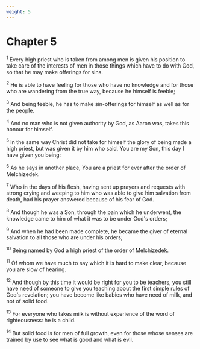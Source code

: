 ```yaml
---
weight: 5
---
```


# Chapter 5

<sup>1</sup> Every high priest who is taken from among men is given his position to take care of the interests of men in those things which have to do with God, so that he may make offerings for sins. 

<sup>2</sup> He is able to have feeling for those who have no knowledge and for those who are wandering from the true way, because he himself is feeble; 

<sup>3</sup> And being feeble, he has to make sin-offerings for himself as well as for the people. 

<sup>4</sup> And no man who is not given authority by God, as Aaron was, takes this honour for himself. 

<sup>5</sup> In the same way Christ did not take for himself the glory of being made a high priest, but was given it by him who said, You are my Son, this day I have given you being: 

<sup>6</sup> As he says in another place, You are a priest for ever after the order of Melchizedek. 

<sup>7</sup> Who in the days of his flesh, having sent up prayers and requests with strong crying and weeping to him who was able to give him salvation from death, had his prayer answered because of his fear of God. 

<sup>8</sup> And though he was a Son, through the pain which he underwent, the knowledge came to him of what it was to be under God's orders; 

<sup>9</sup> And when he had been made complete, he became the giver of eternal salvation to all those who are under his orders; 

<sup>10</sup> Being named by God a high priest of the order of Melchizedek. 

<sup>11</sup> Of whom we have much to say which it is hard to make clear, because you are slow of hearing. 

<sup>12</sup> And though by this time it would be right for you to be teachers, you still have need of someone to give you teaching about the first simple rules of God's revelation; you have become like babies who have need of milk, and not of solid food. 

<sup>13</sup> For everyone who takes milk is without experience of the word of righteousness: he is a child. 

<sup>14</sup> But solid food is for men of full growth, even for those whose senses are trained by use to see what is good and what is evil. 



